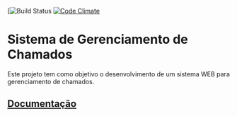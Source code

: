 [![Build Status](https://travis-ci.org/augustoberwaldt/syscall.svg?branch=master)
[![Code Climate](https://codeclimate.com/github/augustoberwaldt/syscall.svg)](https://codeclimate.com/github/augustoberwaldt/syscall)

# Sistema de Gerenciamento de Chamados

Este projeto tem como objetivo o desenvolvimento de um sistema WEB para gerenciamento de chamados.

## [Documentação](https://github.com/augustoberwaldt/syscall/wiki)
